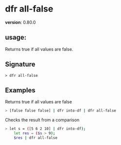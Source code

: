 # dfr all-false

**version**: 0.80.0

## **usage**:

Returns true if all values are false.

## Signature

`> dfr all-false `

## Examples

Returns true if all values are false

```bash
> [false false false] | dfr into-df | dfr all-false
```

Checks the result from a comparison

```bash
> let s = ([5 6 2 10] | dfr into-df);
    let res = ($s > 9);
    $res | dfr all-false
```
